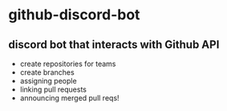 # github-discord-bot

## discord bot that interacts with Github API
- create repositories for teams
- create branches
- assigning people
- linking pull requests
- announcing merged pull reqs!

